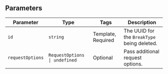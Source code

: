 ## Parameters

| Parameter | Type | Tags | Description |
|  --- | --- | --- | --- |
| `id` | `string` | Template, Required | The UUID for the `BreakType` being deleted. |
| `requestOptions` | `RequestOptions \| undefined` | Optional | Pass additional request options. |
